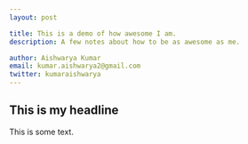 ```yaml
---
layout: post

title: This is a demo of how awesome I am. 
description: A few notes about how to be as awesome as me. 

author: Aishwarya Kumar
email: kumar.aishwarya2@gmail.com
twitter: kumaraishwarya
---
```


## This is my headline

This is some text. 
